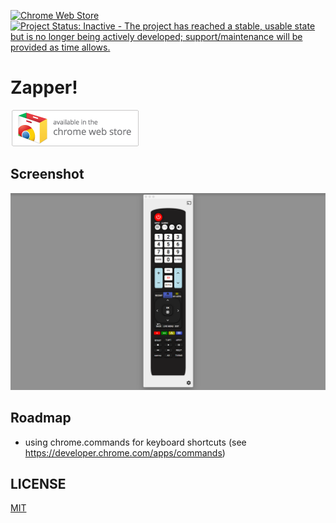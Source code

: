 [![Chrome Web Store](https://img.shields.io/chrome-web-store/v/akkpkmohidabkpocjpienklomifcpeid.svg?maxAge=2592000)](https://chrome.google.com/webstore/category/apps)
[![Project Status: Inactive - The project has reached a stable, usable state but is no longer being actively developed; support/maintenance will be provided as time allows.](http://www.repostatus.org/badges/latest/inactive.svg)](http://www.repostatus.org/#inactive)

# Zapper!

<a href="https://chrome.google.com/webstore/category/apps">![Chrome Web Store Badge](./store/chrome_web_store_badge_206x58.png)</a>

## Screenshot

![Screenshot](./store/screenshot_1280x800.png)

## Roadmap

- using chrome.commands for keyboard shortcuts (see https://developer.chrome.com/apps/commands)

## LICENSE

[MIT](LICENSE)